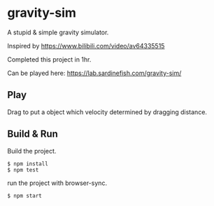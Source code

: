 # gravity-sim

A stupid & simple gravity simulator.

Inspired by <https://www.bilibili.com/video/av64335515>

Completed this project in 1hr.

Can be played here: <https://lab.sardinefish.com/gravity-sim/>

## Play

Drag to put a object which velocity determined by dragging distance.

## Build & Run

Build the project.

```shell
$ npm install
$ npm test
```

run the project with browser-sync.
```shell
$ npm start
```